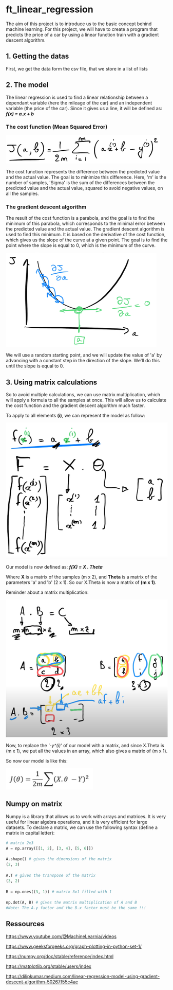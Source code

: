# ft_linear_regression
The aim of this project is to introduce us to the basic concept behind machine learning. For this project, we will have to create a program that predicts the price of a car by using a linear function train with a gradient descent algorithm.

## 1. Getting the datas

First, we get the data form the csv file, that we store in a list of lists

## 2. The model

The linear regression is used to find a linear relationship between a dependant variable (here the mileage of the car) and an independent variable (the price of the car). Since it gives us a line, it will be defined as:
	***f(x) = a.x + b***

### The cost function (Mean Squared Error)

![alt text](./images/cost_function_squarred_error.png)

The cost function represents the difference between the predicted value and the actual value. The goal is to minimize this difference.
Here, 'm' is the number of samples, 'Sigma' is the sum of the differences between the predicted value and the actual value, squared to avoid negative values, on all the samples.

### The gradient descent algorithm

The result of the cost function is a parabola, and the goal is to find the minimum of this parabola, which corresponds to the minimal error between the predicted value and the actual value.
The gradient descent algorithm is used to find this minimum. It is based on the derivative of the cost function, which gives us the slope of the curve at a given point. The goal is to find the point where the slope is equal to 0, which is the minimum of the curve.

![alt text](./images/gradient_descent_on_mean_squared_error.png)

We will use a random starting point, and we will update the value of 'a' by advancing with a constant step in the direction of the slope. We'll do this until the slope is equal to 0.


## 3. Using matrix calculations

So to avoid multiple calculations, we can use matrix multiplication, which will apply a formula to all the samples at once. This will allow us to calculate the cost function and the gradient descent algorithm much faster.

To apply to all elements **(i)**, we can represent the model as follow:

![alt text](./images/ax+b_as_matrix.png)


Our model is now defined as:
	***f(X) = X . Theta***

Where **X** is a matrix of the samples (m x 2), and **Theta** is a matrix of the parameters 'a' and 'b' (2 x 1). So our X.Theta is now a matrix of **(m x 1)**.

Reminder about a matrix multiplication:

![alt text](./images/matrix_multiplication.png)

Now, to replace the *'-y^(i)'* of our model with a matrix, and since X.Theta is (m x 1), we put all the values in an array, which also gives a matrix of (m x 1).

So now our model is like this:

![alt text](./images/cost_function_matrix.png)



## Numpy on matrix

Numpy is a library that allows us to work with arrays and matrices. It is very useful for linear algebra operations, and it is very efficient for large datasets.
To declare a matrix, we can use the following syntax (define a matrix in capital letter):

```python
# matrix 2x3
A = np.array([[1, 2], [3, 4], [5, 6]])

A.shape() # gives the dimensions of the matrix
(2, 3)

A.T # gives the transpose of the matrix
(3, 2)

B = np.ones((3, 1)) # matrix 3x1 filled with 1

np.dot(A, B) # gives the matrix multiplication of A and B
#Note: The A.y factor and the B.x factor must be the same !!!
```

## Ressources

https://www.youtube.com/@MachineLearnia/videos

https://www.geeksforgeeks.org/graph-plotting-in-python-set-1/

https://numpy.org/doc/stable/reference/index.html

https://matplotlib.org/stable/users/index

https://dilipkumar.medium.com/linear-regression-model-using-gradient-descent-algorithm-50267f55c4ac